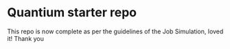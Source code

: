# Quantium starter repo
This repo is now complete as per the guidelines of the Job Simulation, loved it! 
Thank you
